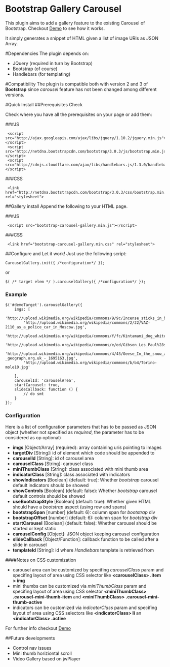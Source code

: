 Bootstrap Gallery Carousel
==========================
This plugin aims to add a gallery feature to the existing Carousel of Bootstrap. Checkout [Demo](https://rawgithub.com/sw360cab/bootstrap-gallery-carousel/master/demo/index.html) to see how it works.

It simply generates a snippet of HTML given a list of image URIs as JSON Array.

#Dependencies
The plugin depends on:
* JQuery (required in turn by Bootstrap)
* Bootstrap (of course)
* Handlebars (for templating)

#Compatibility
The plugin is compatible both with version 2 and 3 of **Bootstrap** since *carousel* feature has not been changed among different versions.

#Quick Install
##Prerequisites Check
 
Check where you have all the prerequisites on your page or add them:

###JS
 
```
 <script src="http://ajax.googleapis.com/ajax/libs/jquery/1.10.2/jquery.min.js"></script>
 <script src="http://netdna.bootstrapcdn.com/bootstrap/3.0.3/js/bootstrap.min.js"></script>
 <script src="http://cdnjs.cloudflare.com/ajax/libs/handlebars.js/1.3.0/handlebars.min.js"></script>
```
 
###CSS

```
 <link href="http://netdna.bootstrapcdn.com/bootstrap/3.0.3/css/bootstrap.min.css" rel="stylesheet">
```

##Gallery install
Append the following to your HTML page.

###JS

```
 <script src="bootstrap-carousel-gallery.min.js"></script>
```
###CSS

```
 <link href="bootstrap-carousel-gallery.min.css" rel="stylesheet">
```

##Configure and Let it work!
Just use the following script:

    CarouselGallery.init({ /*configuration*/ });
    
or

    $( /* target elem */ ).carouselGallery({ /*configuration*/ });

### Example 

    $('#demoTarget').carouselGallery({
		imgs: [
		    'http://upload.wikimedia.org/wikipedia/commons/9/9c/Incense_sticks_in_bangalore.jpg',
		    'http://upload.wikimedia.org/wikipedia/commons/2/22/VAZ-2110_as_a_police_car_in_Moscow.jpg',
		    'http://upload.wikimedia.org/wikipedia/commons/f/fc/Kintamani_dog_white.jpg',
		    'http://upload.wikimedia.org/wikipedia/commons/e/ed/Gibson_Les_Paul%28sg%29_1962.jpg',
		    'http://upload.wikimedia.org/wikipedia/commons/4/43/Geese_In_the_snow_at_Kirkandrews_on_Eden_-_geograph.org.uk_-_1695163.jpg',
		    'http://upload.wikimedia.org/wikipedia/commons/b/b4/Torino-mole10.jpg'

		],
		carouselId: 'carouselArea',
		startCarousel: true,
		slideCallback: function () {
			// do smt
		}
    });

### Configuration

Here is a list of configuration parameters that has to be passed as JSON object (whether not specified as *required*, the parameter has to be considered as op optional)

* **imgs** [Object/Array] (required): array containing uris pointing to images
* **targetDiv** [String]: id of element which code should be appended to
* **carouselId** [String]: id of carousel area
* **carouselClass** [String]: carousel class
* **miniThumbClass** [String]: class associated with mini thumb area
* **indicatorClass** [String]: class associated with indicators
* **showIndicators** [Boolean] (default: true): Whether *bootstrap* carousel default indicators should be showed
* **showControls** [Boolean] (default: false): Whether *bootstrap* carousel default controls should be showed
* **useBootstrapStyle** [Boolean] (default: true): Whether given HTML should have a *bootstrap* aspect (using row and spans)
* **bootstrapSpan** [number] (default: 6): column span for *bootstrap* div
* **bootstrapOffset** [number] (default: 6): column span for *bootstrap* div
* **startCarousel** [Boolean] (default: false): Whether carousel should be started or kept static
* **carouselConfig** [Object]: JSON object keeping carousel configuration
* **slideCallback** [Object/Function]: callback function to be called after a slide in carousel
* **templateId** [String]: id where *Handlebars* template is retrieved from
 
####Notes on CSS customization

* carousel area can be customized by specifing *carouselClass* param and specifing layout of area using CSS selector like **&lt;carouselClass&gt; .item > img**
* mini thumbs can be customized via *miniThumbClass* param and specifing layout of area using CSS selector **&lt;miniThumbClass&gt; .carousel-mini-thumb-item** and **&lt;miniThumbClass&gt; .carousel-mini-thumb-active**
* indicators can be customized via *indicatorClass* param and specifing layout of area using CSS selectors like **&lt;indicatorClass&gt; li** an **&lt;indicatorClass&gt; .active** 

For further info checkout [Demo](https://rawgithub.com/sw360cab/bootstrap-gallery-carousel/master/demo/index.html)

##Future developments
* Control nav issues
* Mini thumb horiziontal scroll
* Video Gallery based on jwPlayer
